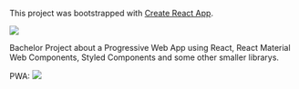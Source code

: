 This project was bootstrapped with [Create React App](https://github.com/facebook/create-react-app).

<img src="https://i.imgur.com/bWvwHrU.gif" />

Bachelor Project about a Progressive Web App using React, React Material Web Components, Styled Components and some other smaller librarys.

PWA:
<img src="https://i.imgur.com/3oJ6aew.png" />
